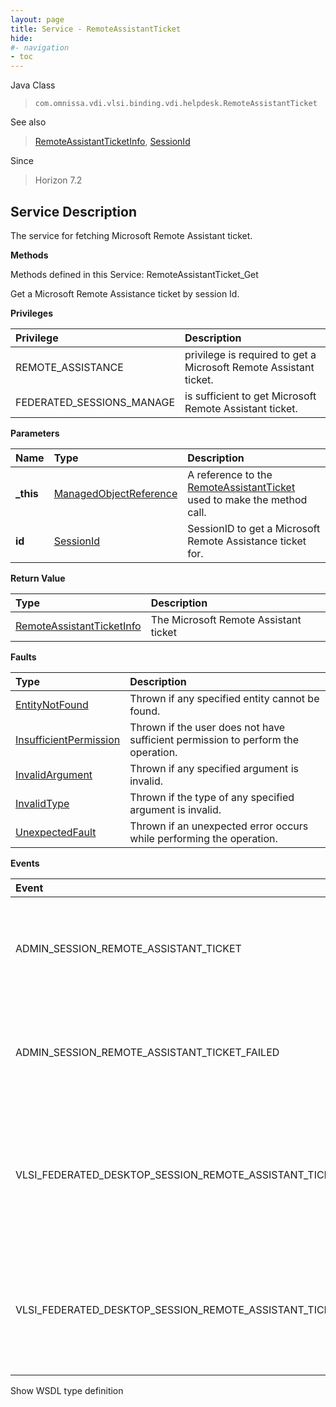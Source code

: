 ```yaml
---
layout: page
title: Service - RemoteAssistantTicket
hide:
#- navigation
- toc
---
```








Java Class
> `com.omnissa.vdi.vlsi.binding.vdi.helpdesk.RemoteAssistantTicket`

See also
> [RemoteAssistantTicketInfo](vdi.helpdesk.RemoteAssistantTicket.RemoteAssistantTicketInfo.md), [SessionId](vdi.entity.SessionId.md)

Since
> Horizon 7.2





## Service Description

The service for fetching Microsoft Remote Assistant ticket.

**Methods**

Methods defined in this Service:
RemoteAssistantTicket_Get




Get a Microsoft Remote Assistance ticket by session Id.

**Privileges**

Privilege | Description
:---|:---
REMOTE_ASSISTANCE|  privilege is required to get a Microsoft Remote Assistant ticket.
FEDERATED_SESSIONS_MANAGE|  is sufficient to get Microsoft Remote Assistant ticket.



**Parameters**

 Name | Type | Description
:---|:---|:---
**_this**| [ManagedObjectReference](vmodl.ManagedObjectReference.md)|  A reference to the [RemoteAssistantTicket](vdi.helpdesk.RemoteAssistantTicket.md) used to make the method call.
**id**| [SessionId](vdi.entity.SessionId.md)|  SessionID to get a Microsoft Remote Assistance ticket for.




**Return Value**

Type | Description
:---|:---
[RemoteAssistantTicketInfo](vdi.helpdesk.RemoteAssistantTicket.RemoteAssistantTicketInfo.md)| The Microsoft Remote Assistant ticket



**Faults**

Type | Description
:---|:---
[EntityNotFound](vdi.fault.EntityNotFound.md)| Thrown if any specified entity cannot be found.
[InsufficientPermission](vdi.fault.InsufficientPermission.md)| Thrown if the user does not have sufficient permission to perform the operation.
[InvalidArgument](vdi.fault.InvalidArgument.md)| Thrown if any specified argument is invalid.
[InvalidType](vdi.fault.InvalidType.md)| Thrown if the type of any specified argument is invalid.
[UnexpectedFault](vdi.fault.UnexpectedFault.md)| Thrown if an unexpected error occurs while performing the operation.



**Events**

Event | Description
:---|:---
ADMIN_SESSION_REMOTE_ASSISTANT_TICKET|  For local sessions, if a Microsoft Remote Assistant ticket is successfully obtained.
ADMIN_SESSION_REMOTE_ASSISTANT_TICKET_FAILED|  For local sessions, if unable to obtain a Microsoft Remote Assistant ticket.
VLSI_FEDERATED_DESKTOP_SESSION_REMOTE_ASSISTANT_TICKET_REQUEST_SENT|  For remote sessions, if a request was successfully made to obtain a Microsoft Remote Assistant ticket.
VLSI_FEDERATED_DESKTOP_SESSION_REMOTE_ASSISTANT_TICKET_REQUEST_SEND_FAILED|  For remote sessions, if a request could not be made to obtain a Microsoft Remote Assistant ticket.

Show WSDL type definition












 
